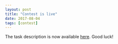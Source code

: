 ```yaml
---
layout: post
title: "Contest is live"
date: 2017-08-04
tags: [contest]
---
```


The task description is now available
[here](http://icfpcontest2017.github.io/static/task-v1.0.pdf). Good
luck!

